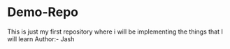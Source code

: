 # Demo-Repo
This is just my first repository where i will be implementing the things that I will learn 
Author:- Jash
